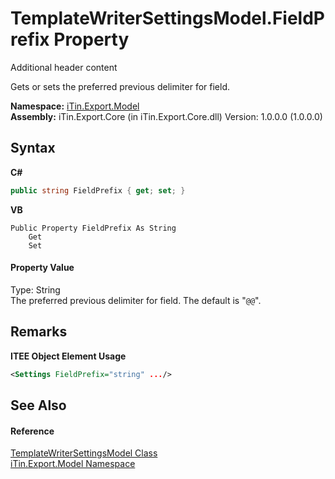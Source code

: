 # TemplateWriterSettingsModel.FieldPrefix Property 
Additional header content 

Gets or sets the preferred previous delimiter for field.

**Namespace:**&nbsp;<a href="N_iTin_Export_Model">iTin.Export.Model</a><br />**Assembly:**&nbsp;iTin.Export.Core (in iTin.Export.Core.dll) Version: 1.0.0.0 (1.0.0.0)

## Syntax

**C#**<br />
``` C#
public string FieldPrefix { get; set; }
```

**VB**<br />
``` VB
Public Property FieldPrefix As String
	Get
	Set
```


#### Property Value
Type: String<br />The preferred previous delimiter for field. The default is "`@@`".

## Remarks

**ITEE Object Element Usage**<br />
``` XML
<Settings FieldPrefix="string" .../>
```


## See Also


#### Reference
<a href="T_iTin_Export_Model_TemplateWriterSettingsModel">TemplateWriterSettingsModel Class</a><br /><a href="N_iTin_Export_Model">iTin.Export.Model Namespace</a><br />